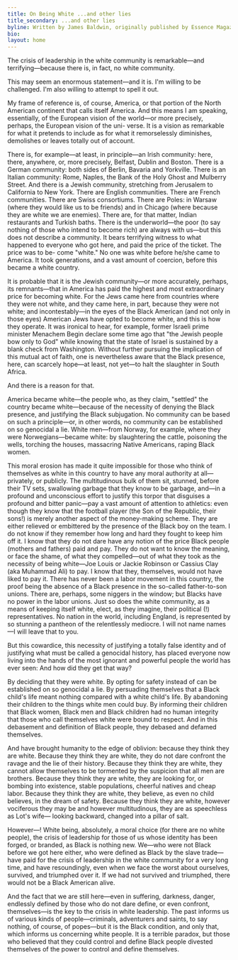 ```yaml
---
title: On Being White ...and other lies
title_secondary: ...and other lies
byline: Written by James Baldwin, originally published by Essence Magazine in 1984
bio: 
layout: home
---
```


The crisis of leadership in the white community is remarkable—and terrifying—because there is, in fact, no white community.  

This may seem an enormous statement—and it is. I'm willing to be challenged. I'm also willing to attempt to spell it out.  

My frame of reference is, of course, America, or that portion of the North American continent that calls itself America. And this means I am speaking, essentially, of the European vision of the world—or more precisely, perhaps, the European vision of the uni- verse. It is a vision as remarkable for what it pretends to include as for what it remorselessly diminishes, demolishes or leaves totally out of account.

There is, for example—at least, in principle—an Irish community: here, there, anywhere, or, more precisely, Belfast, Dublin and Boston.  There is a German community: both sides of Berlin, Bavaria and Yorkville. There is an Italian community: Rome, Naples, the Bank of the Holy Ghost and Mulberry Street. And there is a Jewish community, stretching from Jerusalem to California to New York. There are English communities. There are French communities. There are Swiss consortiums. There are Poles: in Warsaw (where they would like us to be friends) and in Chicago (where because they are white we are enemies). There are, for that matter, Indian restaurants and Turkish baths. There is the underworld—the poor (to say nothing of those who intend to become rich) are always with us—but this does not describe a community. It bears terrifying witness to what happened to everyone who got here, and paid the price of the ticket. The price was to be- come "white." No one was white before he/she came to America. It took generations, and a vast amount of coercion, before this became a white country.

It is probable that it is the Jewish community—or more accurately, perhaps, its remnants—that in America has paid the highest and most extraordinary price for becoming white. For the Jews came here from countries where they were not white, and they came here, in part, because they were not white; and incontestably—in the eyes of the Black American (and not only in those eyes) American Jews have opted to become white, and this is how they operate. It was ironical to hear, for example, former Israeli prime minister Menachem Begin declare some time ago that "the Jewish people bow only to God" while knowing that the state of Israel is sustained by a blank check from Washington. Without further pursuing the implication of this mutual act of faith, one is nevertheless aware that the Black presence, here, can scarcely hope—at least, not yet—to halt the slaughter in South Africa.

And there is a reason for that.

America became white—the people who, as they claim, "settled" the country became white—because of the necessity of denying the Black presence, and justifying the Black subjugation. No community can be based on such a principle—or, in other words, no community can be established on so genocidal a lie. White men—from Norway, for example, where they were Norwegians—became white: by slaughtering the cattle, poisoning the wells, torching the houses, massacring Native Americans, raping Black women.

This moral erosion has made it quite impossible for those who think of themselves as white in this country to have any moral authority at all—privately, or publicly. The multitudinous bulk of them sit, stunned, before their TV sets, swallowing garbage that they know to be garbage, and—in a profound and unconscious effort to justify this torpor that disguises a profound and bitter panic—pay a vast amount of attention to athletics: even though they know that the football player (the Son of the Republic, their sons!) is merely another aspect of the money-making scheme. They are either relieved or embittered by the presence of the Black boy on the team. I do not know if they remember how long and hard they fought to keep him off it. I know that they do not dare have any notion of the price Black people (mothers and fathers) paid and pay. They do not want to know the meaning, or face the shame, of what they compelled—out of what they took as the necessity of being white—Joe Louis or Jackie Robinson or Cassius Clay (aka Muhammad Ali) to pay. I know that they, themselves, would not have liked to pay it. There has never been a labor movement in this country, the proof being the absence of a Black presence in the so-called father-to-son unions. There are, perhaps, some niggers in the window; but Blacks have no power in the labor unions. Just so does the white community, as a means of keeping itself white, elect, as they imagine, their political (!) representatives. No nation in the world, including England, is represented by so stunning a pantheon of the relentlessly mediocre. I will not name names—I will leave that to you.       

But this cowardice, this necessity of justifying a totally false identity and of justifying what must be called a genocidal history, has placed everyone now living into the hands of the most ignorant and powerful people the world has ever seen: And how did they get that way?

By deciding that they were white. By opting for safety instead of can be established on so genocidal a lie. By persuading themselves that a Black child's life meant nothing compared with a white child's life. By abandoning their children to the things white men could buy. By informing their children that Black women, Black men and Black children had no human integrity that those who call themselves white were bound to respect. And in this debasement and definition of Black people, they debased and
defamed themselves.

And have brought humanity to the edge of oblivion: because they think they are white. Because they think they are white, they do not dare confront the ravage and the lie of their history. Because they think they are white, they cannot allow themselves to be tormented by the suspicion that all men are brothers. Because they think they are white, they are looking for, or bombing into existence, stable populations, cheerful natives and cheap labor. Because they think they are white, they believe, as even no child believes, in the dream of safety. Because they think they are white, however vociferous they may be and however multitudinous, they are as speechless as Lot's wife— looking backward, changed into a pillar of salt.

However—! White being, absolutely, a moral choice (for there are no white people), the crisis of leadership for those of us whose identity has been forged, or branded, as Black is nothing new. We—who were not Black before we got here either, who were defined as Black by the slave trade—have paid for the crisis of leadership in the white community for a very long time, and have resoundingly, even when we face the worst about ourselves, survived, and triumphed over it. If we had not survived and triumphed, there would not be a Black American alive.

And the fact that we are still here—even in suffering, darkness, danger, endlessly defined by those who do not dare define, or even  confront, themselves—is the key to the crisis in white leadership. The  past informs us of various kinds of people—criminals, adventurers  and saints, to say nothing, of course, of popes—but it is the Black  condition, and only that, which informs us concerning white people.  It is a terrible paradox, but those who believed that they could control  and define Black people divested themselves of the power to control  and define themselves.
